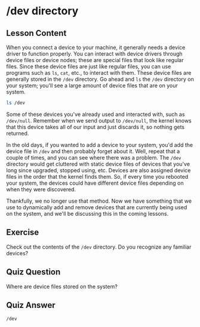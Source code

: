 # /dev directory

## Lesson Content

When you connect a device to your machine, it generally needs a device driver to function properly. You can interact with device drivers through device files or device nodes; these are special files that look like regular files. Since these device files are just like regular files, you can use programs such as `ls`, `cat`, etc., to interact with them. These device files are generally stored in the `/dev` directory. Go ahead and `ls` the `/dev` directory on your system; you'll see a large amount of device files that are on your system.

```bash
ls /dev
```

Some of these devices you've already used and interacted with, such as `/dev/null`. Remember when we send output to `/dev/null`, the kernel knows that this device takes all of our input and just discards it, so nothing gets returned.

In the old days, if you wanted to add a device to your system, you'd add the device file in `/dev` and then probably forget about it. Well, repeat that a couple of times, and you can see where there was a problem. The `/dev` directory would get cluttered with static device files of devices that you've long since upgraded, stopped using, etc. Devices are also assigned device files in the order that the kernel finds them. So, if every time you rebooted your system, the devices could have different device files depending on when they were discovered.

Thankfully, we no longer use that method. Now we have something that we use to dynamically add and remove devices that are currently being used on the system, and we'll be discussing this in the coming lessons.

## Exercise

Check out the contents of the `/dev` directory. Do you recognize any familiar devices?

## Quiz Question

Where are device files stored on the system?

## Quiz Answer

`/dev`
